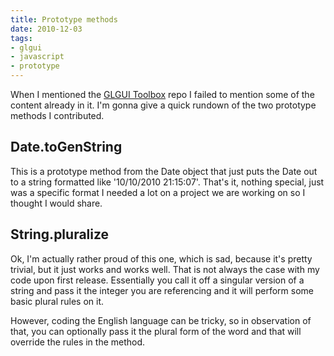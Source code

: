 ```yaml
---
title: Prototype methods
date: 2010-12-03
tags:
- glgui
- javascript
- prototype
---
```

When I mentioned the [GLGUI Toolbox](http://github.com/glgui/toolbox) repo I failed to mention some of the content already in it. I'm gonna give a quick rundown of the two prototype methods I contributed.

## Date.toGenString

This is a prototype method from the Date object that just puts the Date out to a string formatted like '10/10/2010 21:15:07'. That's it, nothing special, just was a specific format I needed a lot on a project we are working on so I thought I would share.

## String.pluralize

Ok, I'm actually rather proud of this one, which is sad, because it's pretty trivial, but it just works and works well. That is not always the case with my code upon first release. Essentially you call it off a singular version of a string and pass it the integer you are referencing and it will perform some basic plural rules on it.

However, coding the English language can be tricky, so in observation of that, you can optionally pass it the plural form of the word and that will override the rules in the method.
